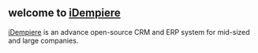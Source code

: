 ## welcome to [iDempiere](http://idempiere.cz)

[iDempiere](http://idempiere.cz) is an advance open-source CRM and ERP system for mid-sized and large companies.
